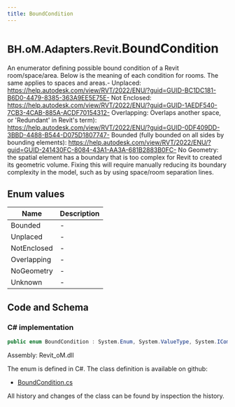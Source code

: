 ```yaml
---
title: BoundCondition
---
```


# <small>BH.oM.Adapters.Revit.</small>**BoundCondition**

An enumerator defining possible bound condition of a Revit room/space/area. Below is the meaning of each condition for rooms. The same applies to spaces and areas.- Unplaced: https://help.autodesk.com/view/RVT/2022/ENU/?guid=GUID-BC1DC181-B6D0-4479-8385-363A9EE5E75E- Not Enclosed: https://help.autodesk.com/view/RVT/2022/ENU/?guid=GUID-1AEDF540-7CB3-4CAB-885A-ACDF70154312- Overlapping: Overlaps another space, or 'Redundant' in Revit's term): https://help.autodesk.com/view/RVT/2022/ENU/?guid=GUID-0DF409DD-3BBD-4488-B544-D075D1807747- Bounded (fully bounded on all sides by bounding elements): https://help.autodesk.com/view/RVT/2022/ENU/?guid=GUID-241430FC-8084-43A1-AA3A-681B2883B0FC- No Geometry: the spatial element has a boundary that is too complex for Revit to created its geometric volume. Fixing this will require manually reducing its boundary complexity in the model, such as by using space/room separation lines.

## Enum values

| Name            | Description                                                    |
|-----------------|----------------------------------------------------------------|
| Bounded |  -  |
| Unplaced |  -  |
| NotEnclosed |  -  |
| Overlapping |  -  |
| NoGeometry |  -  |
| Unknown |  -  |


## Code and Schema

### C# implementation

``` C# title="C#"
public enum BoundCondition : System.Enum, System.ValueType, System.IComparable, System.ISpanFormattable, System.IFormattable, System.IConvertible
```

Assembly: Revit_oM.dll

The enum is defined in C#. The class definition is available on github:

- [BoundCondition.cs](https://github.com/BHoM/Revit_Toolkit/blob/develop/Revit_oM/Enums\BoundCondition.cs)

All history and changes of the class can be found by inspection the history.
